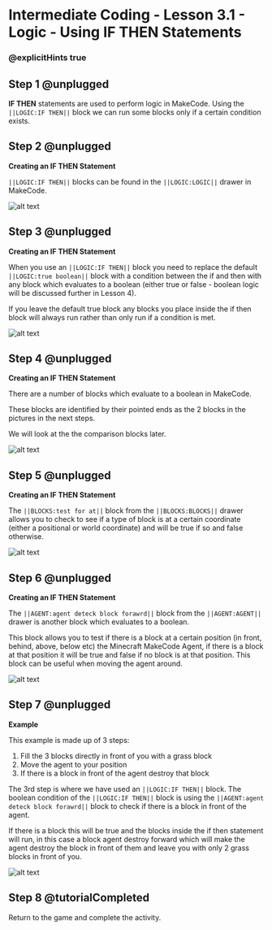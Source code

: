 # Intermediate Coding - Lesson 3.1 - Logic - Using IF THEN Statements

### @explicitHints true

## Step 1 @unplugged
**IF THEN** statements are used to perform logic in MakeCode. Using the ``||LOGIC:IF THEN||`` block we can run some blocks only if a certain condition exists.

## Step 2 @unplugged
**Creating an IF THEN Statement**

``||LOGIC:IF THEN||`` blocks can be found in the ``||LOGIC:LOGIC||`` drawer in MakeCode.

![alt text](https://intermediatev3.codingcredentials.com/Lesson3/3.1/images/1.jpg?raw=true "IF THEN")

## Step 3 @unplugged
**Creating an IF THEN Statement**

When you use an ``||LOGIC:IF THEN||``  block you need to replace the default ``||LOGIC:true boolean||`` block with a condition between the if and then with any block which evaluates to a boolean (either true or false - boolean logic will be discussed further in Lesson 4).

If you leave the default true block any blocks you place inside the if then block will always run rather than only run if a condition is met.

![alt text](https://intermediatev3.codingcredentials.com/Lesson3/3.1/images/2.png?raw=true "IF THEN")

## Step 4 @unplugged
**Creating an IF THEN Statement**

There are a number of blocks which evaluate to a boolean in MakeCode.

These blocks are identified by their pointed ends as the 2 blocks in the pictures in the next steps.

We will look at the the comparison blocks later.

![alt text](https://intermediatev3.codingcredentials.com/Lesson3/3.1/images/3.jpg?raw=true "IF THEN")

## Step 5 @unplugged
**Creating an IF THEN Statement**

The ``||BLOCKS:test for at||`` block from the ``||BLOCKS:BLOCKS||`` drawer allows you to check to see if a type of block is at a certain coordinate (either a positional or world coordinate) and will be true if so and false otherwise.

![alt text](https://intermediatev3.codingcredentials.com/Lesson3/3.1/images/4.png?raw=true "IF THEN")

## Step 6 @unplugged
**Creating an IF THEN Statement**

The ``||AGENT:agent deteck block forawrd||`` block from the ``||AGENT:AGENT||`` drawer is another block which evaluates to a boolean.

This block allows you to test if there is a block at a certain position (in front, behind, above, below etc) the Minecraft MakeCode Agent, if there is a block at that position it will be true and false if no block is at that position. This block can be useful when moving the agent around.

![alt text](https://intermediatev3.codingcredentials.com/Lesson3/3.1/images/5.png?raw=true "IF THEN")

## Step 7 @unplugged
**Example**

This example is made up of 3 steps:
1. Fill  the 3 blocks directly in front of you with a grass block 
2. Move the agent to your position
3. If there is a block in front of the agent destroy that block

The 3rd step is where we have used an ``||LOGIC:IF THEN||`` block.
The boolean condition of the ``||LOGIC:IF THEN||`` block is using the ``||AGENT:agent deteck block forawrd||`` block to check if there is a block in front of the agent.

If there is a block this will be true and the blocks inside the if then statement will run, in this case a block agent destroy forward which will make the agent destroy the block in front of them and leave you with only 2 grass blocks in front of you.

![alt text](https://intermediatev3.codingcredentials.com/Lesson3/3.1/images/6.png?raw=true "IF THEN")

## Step 8 @tutorialCompleted
Return to the game and complete the activity.